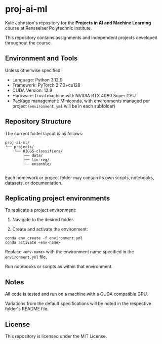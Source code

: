 # proj-ai-ml

Kyle Johnston's repository for the **Projects in AI and Machine Learning** course at Rensselaer Polytechnic Institute.

This repository contains assignments and independent projects developed throughout the course.

## Environment and Tools

Unless otherwise specified:

- Language: Python 3.12.9  
- Framework: PyTorch 2.7.0+cu128  
- CUDA Version: 12.9  
- Hardware: Local machine with NVIDIA RTX 4080 Super GPU  
- Package management: Miniconda, with environments managed per project (`environment.yml` will be in each subfolder)

## Repository Structure

The current folder layout is as follows:

```
proj-ai-ml/
└── projects/
    └── HIGGS-classifiers/
        ├── data/
        ├── lin-reg/
        └── ensemble/
        
```

Each homework or project folder may contain its own scripts, notebooks, datasets, or documentation.

## Replicating project environments

To replicate a project environment:

1. Navigate to the desired folder.

2. Create and activate the environment:

```
conda env create -f environment.yml
conda activate <env-name>
```
Replace `<env-name>` with the environment name specified in the `environment.yml` file.

Run notebooks or scripts as within that environment.

## Notes
All code is tested and run on a machine with a CUDA compatible GPU.

Variations from the default specifications will be noted in the respective folder's README file.

## License
This repository is licensed under the MIT License.